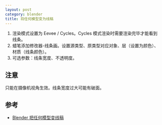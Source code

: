 ```yaml
---
layout: post
category: blender
title: 将任何模型变为线稿
---
```


1. 渲染模式设置为 Eevee / Cycles。Cycles 模式渲染时需要渲染完毕才能看到线条。
2. 蜡笔添加修改器-线条画。设置源类型、原类型对应对象、层（设置为颜色）、材质（线条颜色）。
3. 可选参数：线条宽度、不透明度。



## 注意

只能在摄像机视角生效。线条宽度过大可能有破面。



## 参考

- [Blender 把任何模型变线稿](https://www.bilibili.com/video/BV1DN4y1D7KN)